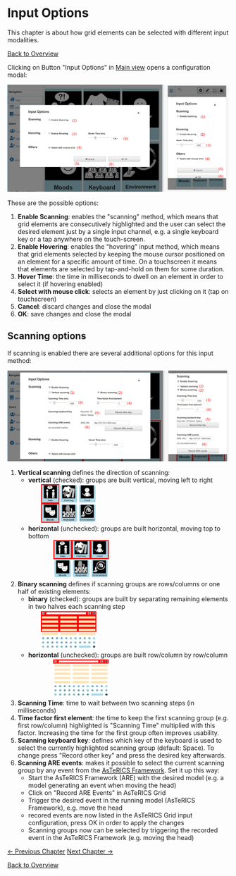 # Input Options
This chapter is about how grid elements can be selected with different input modalities.

[Back to Overview](00_index.md)

Clicking on Button "Input Options" in [Main view](02_navigation.md#main-view) opens a configuration modal:

![input options](img/input_options_en.jpg)

These are the possible options:

1. **Enable Scanning**: enables the "scanning" method, which means that grid elements are consecutively highlighted and the user can select the desired element just by a single input channel, e.g. a single keyboard key or a tap anywhere on the touch-screen.
1. **Enable Hovering**: enables the "hovering" input method, which means that grid elements selected by keeping the mouse cursor positioned on an element for a specific amount of time. On a touchscreen it means that elements are selected by tap-and-hold on them for some duration.
1. **Hover Time**: the time in milliseconds to dwell on an element in order to select it (if hovering enabled)
1. **Select with mouse click**: selects an element by just clicking on it (tap on touchscreen)
1. **Cancel**: discard changes and close the modal
1. **OK**: save changes and close the modal

## Scanning options
If scanning is enabled there are several additional options for this input method:

![input options](img/scanning_options_en.jpg)

1. **Vertical scanning** defines the direction of scanning:
    * **vertical** (checked): groups are built vertical, moving left to right <div style="margin-left: 2em"><img src="img/scanning_vertical.gif" alt="vertical scanning" width="130"/></div>
    * **horizontal** (unchecked): groups are built horizontal, moving top to bottom <div style="margin-left: 2em"><img src="img/scanning_horizontal.gif" alt="horizontal scanning" width="130" style="margin-left: 2em"/></div>
1. **Binary scanning** defines if scanning groups are rows/columns or one half of existing elements:
    * **binary** (checked): groups are built by separating remaining elements in two halves each scanning step <div style="margin-left: 2em"><img src="img/scanning_binary.gif" alt="binary scanning" width="130"/></div>
    * **horizontal** (unchecked): groups are built row/column by row/column <div style="margin-left: 2em"><img src="img/scanning_non_binary.gif" alt="non-binary scanning" width="130" style="margin-left: 2em"/></div>
1. **Scanning Time**: time to wait between two scanning steps (in milliseconds)
1. **Time factor first element**: the time to keep the first scanning group (e.g. first row/column) highlighted is "Scanning Time" multiplied with this factor. Increasing the time for the first group often improves usability.
1. **Scanning keyboard key**: defines which key of the keyboard is used to select the currently highlighted scanning group (default: Space). To change press "Record other key" and press the desired key afterwards.
1. **Scanning ARE events**: makes it possible to select the current scanning group by any event from the [AsTeRICS Framework](01_terms.md#asterics-framework). Set it up this way:
    * Start the AsTeRICS Framework (ARE) with the desired model (e.g. a model generating an event when moving the head)
    * Click on "Record ARE Events" in AsTeRICS Grid
    * Trigger the desired event in the running model (AsTeRICS Framework), e.g. move the head
    * recored events are now listed in the AsTeRICS Grid input configuration, press OK in order to apply the changes
    * Scanning groups now can be selected by triggering the recorded event in the AsTeRICS Framework (e.g. moving the head)
    
[&#x2190; Previous Chapter](03_appearance_layout.md) [Next Chapter &#x2192;](05_actions.md)

[Back to Overview](00_index.md)